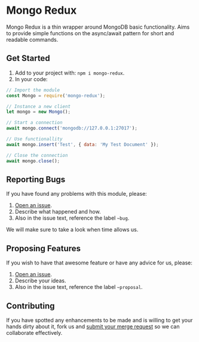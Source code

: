 
# Mongo Redux

Mongo Redux is a thin wrapper around MongoDB basic functionality. Aims to provide
simple functions on the async/await pattern for short and readable commands.

## Get Started
1. Add to your project with: `npm i mongo-redux`.
2. In your code:

```js
// Import the module
const Mongo = require('mongo-redux');

// Instance a new client
let mongo = new Mongo();

// Start a connection
await mongo.connect('mongodb://127.0.0.1:27017');

// Use functionallity
await mongo.insert('Test', { data: 'My Test Document' });

// Close the connection
await mongo.close();
```

## Reporting Bugs
If you have found any problems with this module, please:

1. [Open an issue](https://gitlab.com/GCSBOSS/mongo-redux/issues/new).
2. Describe what happened and how.
3. Also in the issue text, reference the label `~bug`.

We will make sure to take a look when time allows us.

## Proposing Features
If you wish to have that awesome feature or have any advice for us, please:
1. [Open an issue](https://gitlab.com/GCSBOSS/mongo-redux/issues/new).
2. Describe your ideas.
3. Also in the issue text, reference the label `~proposal`.

## Contributing
If you have spotted any enhancements to be made and is willing to get your hands dirty about it, fork us and [submit your merge request](https://gitlab.com/GCSBOSS/mongo-redux/merge_requests/new) so we can collaborate effectively.
